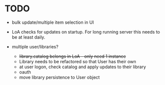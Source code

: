 # TODO

- bulk update/multiple item selection in UI

- LoA checks for updates on startup. For long running server this
    needs to be at least daily.

- multiple user/libraries?
  - ~~library.catalog belongs in LoA - only need 1 instance~~
  - Library needs to be refactored so that User has their own
  - at user logon, check catalog and apply updates to their library
  - oauth
  - move library persistence to User object 

